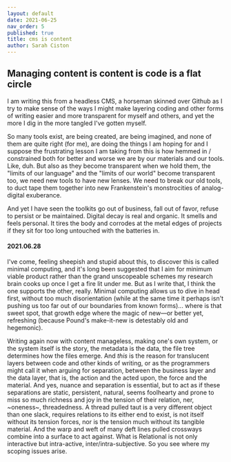 ```yaml
---
layout: default
date: 2021-06-25
nav_order: 5
published: true
title: cms is content
author: Sarah Ciston
---
```

## Managing content is content is code is a flat circle

I am writing this from a headless CMS, a horseman skinned over Github as I try to make sense of the ways I might make layering coding and other forms of writing easier and more transparent for myself and others, and yet the more I dig in the more tangled I've gotten myself.

So many tools exist, are being created, are being imagined, and none of them are quite right (for me), are doing the things I am hoping for and I suppose the frustrating lesson I am taking from this is how hemmed in / constrained both for better and worse we are by our materials and our tools. Like, duh. But also as they become transparent when we hold them, the "limits of our language" and the "limits of our world" become transparent too, we need new tools to have new lenses. We need to break our old tools, to duct tape them together into new Frankenstein's monstrocities of analog-digital exuberance.

And yet I have seen the toolkits go out of business, fall out of favor, refuse to persist or be maintained. Digital decay is real and organic. It smells and feels personal. It tires the body and corrodes at the metal edges of projects if they sit for too long untouched with the batteries in.

#### 2021.06.28

I've come, feeling sheepish and stupid about this, to discover this is called minimal computing, and it's long been suggested that I aim for minimum viable product rather than the grand unscopeable schemes my research brain cooks up once I get a fire lit under me. But as I write that, I think the one supports the other, really. Minimal computing allows us to dive in head first, without too much disorientation (while at the same time it perhaps isn't pushing us too far out of our boundaries from known forms)... where is that sweet spot, that growth edge where the magic of new—or better yet, refreshing (because Pound's make-it-new is detestably old and hegemonic).

Writing again now with content manageless, making one's own system, or the system itself is the story, the metadata is the data, the file tree determines how the files emerge. And *this* is the reason for translucent layers between code and other kinds of writing, or as the programmers might call it when arguing for separation, between the business layer and the data layer, that is, the action and the acted upon, the force and the material. And yes, nuance and separation is essential, but to act as if these separations are static, persistent, natural, seems foolhearty and prone to miss so much richness and joy in the tension of their relation, ner, ~oneness~, threadedness. A thread pulled taut is a very different object than one slack, requires relations to its either end to exist, is not itself without its tension forces, nor is the tension much without its tangible material. And the warp and weft of many deft lines pulled crossways combine into a surface to act against. What is Relational is not only interactive but intra-active, inter/intra-subjective. So you see where my scoping issues arise.

